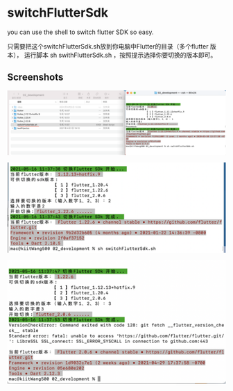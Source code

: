 # switchFlutterSdk
you can use the shell to switch flutter SDK so easy.

只需要把这个switchFlutterSdk.sh放到你电脑中Flutter的目录（多个flutter 版本），
运行脚本 sh swithFlutterSdk.sh ，按照提示选择你要切换的版本即可。

## Screenshots

![](./images/screen_shot_1.png)

![](./images/screen_shot_2.png)

![](./images/screen_shot_3.png)
